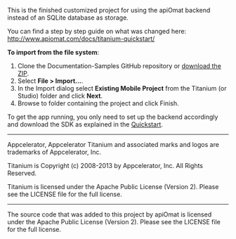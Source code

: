 This is the finished customized project for using the apiOmat backend instead of an SQLite database as storage.

You can find a step by step guide on what was changed here: http://www.apiomat.com/docs/titanium-quickstart/

**To import from the file system**:

1. Clone the Documentation-Samples GitHub repository or [download the ZIP](https://github.com/apiOmat/Documentation-Examples/archive/master.zip).
2. Select **File > Import...**.
3. In the Import dialog select **Existing Mobile Project** from the Titanium (or Studio) folder and click **Next**.
4. Browse to folder containing the project and click Finish.

To get the app running, you only need to set up the backend accordingly and download the SDK as explained in the [Quickstart](http://www.apiomat.com/docs/titanium-quickstart/).

----------------------------------

Appcelerator, Appcelerator Titanium and associated marks and logos are trademarks of Appcelerator, Inc. 

Titanium is Copyright (c) 2008-2013 by Appcelerator, Inc. All Rights Reserved.

Titanium is licensed under the Apache Public License (Version 2). Please see the LICENSE file for the full license.

----------------------------------

The source code that was added to this project by apiOmat is licensed under the Apache Public License (Version 2). Please
see the LICENSE file for the full license.
